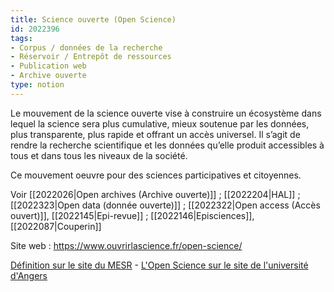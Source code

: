 ```yaml
---
title: Science ouverte (Open Science)
id: 2022396
tags:
- Corpus / données de la recherche
- Réservoir / Entrepôt de ressources
- Publication web
- Archive ouverte
type: notion
---
```


Le mouvement de la science ouverte vise à construire un écosystème dans lequel la science sera plus cumulative, mieux soutenue par les données, plus transparente, plus rapide et offrant un accès universel. Il s’agit de rendre la recherche scientifique et les données qu’elle produit accessibles à tous et dans tous les niveaux de la société.

Ce mouvement oeuvre pour des sciences participatives et citoyennes.

Voir [[2022026|Open archives (Archive ouverte)]] ; [[2022204|HAL]] ; [[2022323|Open data (donnée ouverte)]] ; [[2022322|Open access (Accès ouvert)]], [[2022145|Epi-revue]] ; [[2022146|Episciences]], [[2022087|Couperin]]

Site web : <https://www.ouvrirlascience.fr/open-science/>

[Définition sur le site du MESR](https://www.enseignementsup-recherche.gouv.fr/cid132529/le-plan-national-pour-la-science-ouverte-les-resultats-de-la-recherche-scientifique-ouverts-a-tous-sans-entrave-sans-delai-sans-paiement.html) - [L'Open Science sur le site de l'université d'Angers](https://www.univ-angers.fr/fr/recherche/pour-une-science-ouverte/open-access-et-open-data/h2020-et-open-science.html)

